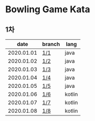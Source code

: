 # Bowling Game Kata

## 1차
date | branch | lang
--- | --- | ---
2020.01.01 | [1/1](https://github.com/darklibra/bowling-game-kata/tree/1/1) | java
2020.01.02 | [1/2](https://github.com/darklibra/bowling-game-kata/tree/1/2) | java
2020.01.03 | [1/3](https://github.com/darklibra/bowling-game-kata/tree/1/3) | java
2020.01.04 | [1/4](https://github.com/darklibra/bowling-game-kata/tree/1/4) | java
2020.01.05 | [1/5](https://github.com/darklibra/bowling-game-kata/tree/1/5) | java
2020.01.06 | [1/6](https://github.com/darklibra/bowling-game-kata/tree/1/6) | kotlin
2020.01.07 | [1/7](https://github.com/darklibra/bowling-game-kata/tree/1/7) | kotlin
2020.01.08 | [1/8](https://github.com/darklibra/bowling-game-kata/tree/1/8) | kotlin
